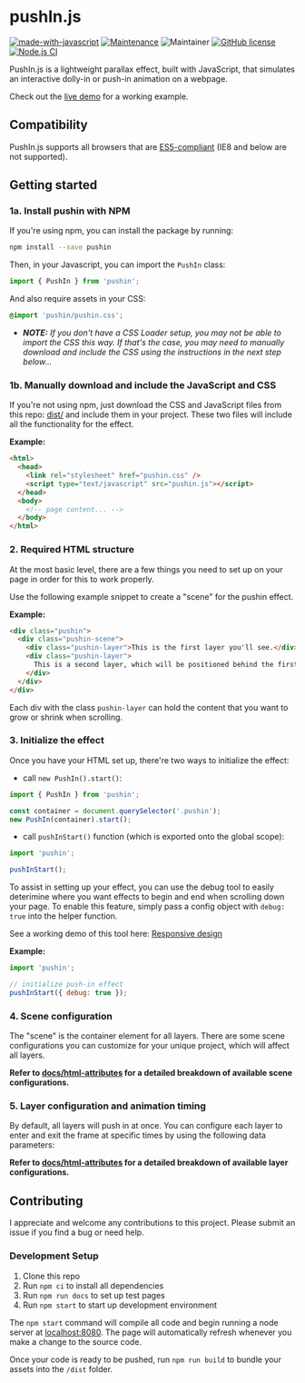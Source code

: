 # pushIn.js

[![made-with-javascript](https://img.shields.io/badge/Made%20with-TypeScript-1f425f.svg)](https://www.typescriptlang.org/)
[![Maintenance](https://img.shields.io/badge/Maintained%3F-yes-green.svg)](https://github.com/nateplusplus/pushin/graphs/commit-activity)
![Maintainer](https://img.shields.io/badge/maintainer-nateplusplus-blue)
[![GitHub license](https://img.shields.io/github/license/nateplusplus/pushin.svg)](https://github.com/nateplusplus/pushin/blob/main/LICENSE)
[![Node.js CI](https://github.com/nateplusplus/pushin/actions/workflows/node.js.yml/badge.svg)](https://github.com/nateplusplus/pushin/actions/workflows/node.js.yml)

PushIn.js is a lightweight parallax effect, built with JavaScript, that simulates an interactive dolly-in or push-in animation on a webpage.

Check out the [live demo](http://nateplusplus.github.io/pushin/) for a working example.

## Compatibility

PushIn.js supports all browsers that are [ES5-compliant](http://kangax.github.io/compat-table/es5/) (IE8 and below are not supported).

## Getting started

### 1a. Install pushin with NPM

If you're using npm, you can install the package by running:

```bash
npm install --save pushin
```

Then, in your Javascript, you can import the `PushIn` class:

```js
import { PushIn } from 'pushin';
```

And also require assets in your CSS:

```css
@import 'pushin/pushin.css';
```

- _**NOTE:** If you don't have a CSS Loader setup, you may not be able to import the CSS this way. If that's the case, you may need to manually download and include the CSS using the instructions in the next step below..._

### 1b. Manually download and include the JavaScript and CSS

If you're not using npm, just download the CSS and JavaScript files from this repo: [dist/](dist/) and include them in your project. These two files will include all the functionality for the effect.

**Example:**

```html
<html>
  <head>
    <link rel="stylesheet" href="pushin.css" />
    <script type="text/javascript" src="pushin.js"></script>
  </head>
  <body>
    <!-- page content... -->
  </body>
</html>
```

### 2. Required HTML structure

At the most basic level, there are a few things you need to set up on your page in order for this to work properly.

Use the following example snippet to create a "scene" for the pushin effect.

**Example:**

```html
<div class="pushin">
  <div class="pushin-scene">
    <div class="pushin-layer">This is the first layer you'll see.</div>
    <div class="pushin-layer">
      This is a second layer, which will be positioned behind the first one.
    </div>
  </div>
</div>
```

Each div with the class `pushin-layer` can hold the content that you want to grow or shrink when scrolling.

### 3. Initialize the effect

Once you have your HTML set up, there're two ways to initialize the effect:

- call `new PushIn().start()`:

```js
import { PushIn } from 'pushin';

const container = document.querySelector('.pushin');
new PushIn(container).start();
```

- call `pushInStart()` function (which is exported onto the global scope):

```js
import 'pushin';

pushInStart();
```

To assist in setting up your effect, you can use the debug tool to easily deterimine where you want effects to begin and end when scrolling down your page. To enable this feature, simply pass a config object with `debug: true` into the helper function.

See a working demo of this tool here: [Responsive design](http://nateplusplus.github.io/pushin/responsive.html)

**Example:**

```js
import 'pushin';

// initialize push-in effect
pushInStart({ debug: true });
```

### 4. Scene configuration

The "scene" is the container element for all layers. There are some scene configurations you can customize for your unique project, which will affect all layers.

**Refer to [docs/html-attributes](docs/html-attributes.md) for a detailed breakdown of available scene configurations.**

### 5. Layer configuration and animation timing

By default, all layers will push in at once. You can configure each layer to enter and exit the frame at specific times by using the following data parameters:

**Refer to [docs/html-attributes](docs/html-attributes.md) for a detailed breakdown of available layer configurations.**

## Contributing

I appreciate and welcome any contributions to this project. Please submit an issue if you find a bug or need help.

### Development Setup

1. Clone this repo
2. Run `npm ci` to install all dependencies
3. Run `npm run docs` to set up test pages
4. Run `npm start` to start up development environment

The `npm start` command will compile all code and begin running a node server at [localhost:8080](). The page will automatically refresh whenever you make a change to the source code.

Once your code is ready to be pushed, run `npm run build` to bundle your assets into the `/dist` folder.
